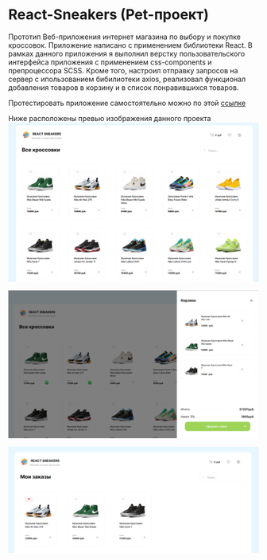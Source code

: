 # React-Sneakers (Pet-проект)

Прототип Веб-приложения интернет магазина по выбору и покупке кроссовок. Приложение написано с применением библиотеки React. В рамках данного приложения я выполнил верстку пользовательского интерфейса приложения с применением css-components и препроцессора SCSS. Кроме того, настроил отправку запросов на сервер с ипользованием бибилиотеки axios, реализовал функционал добавления товаров в корзину и в список понравившихся товаров. 

Протестировать приложение самостоятельно можно по этой [ссылке](https://react-sneakers-two.vercel.app/)


Ниже расположены превью изображения данного проекта
![React Sneakers preview](https://github.com/Spllit/React-Sneakers/blob/master/preview_images/React-sneakers%20preview.png)

![React Sneakers preview cart](https://github.com/Spllit/React-Sneakers/blob/master/preview_images/React-sneakes%20preview%20cart.png)

![React Sneakers preview profile](https://github.com/Spllit/React-Sneakers/blob/master/preview_images/React-sneakers%20preview%20profile.png)
